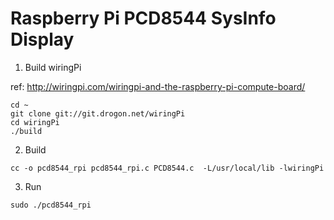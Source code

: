 # Raspberry Pi PCD8544 SysInfo Display

1. Build wiringPi

ref: http://wiringpi.com/wiringpi-and-the-raspberry-pi-compute-board/

```
cd ~
git clone git://git.drogon.net/wiringPi
cd wiringPi
./build
```

2. Build

```
cc -o pcd8544_rpi pcd8544_rpi.c PCD8544.c  -L/usr/local/lib -lwiringPi
```


3. Run

```
sudo ./pcd8544_rpi
```
